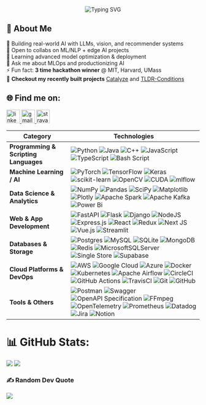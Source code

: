 <p align="center">
  <img src="https://readme-typing-svg.herokuapp.com?font=Fira+Code&size=40&pause=800&center=true&vCenter=true&width=950&lines=Machine+Learning+Engineer;Applied+AI+%7C+LLMs+%7C+Generative+AI;Computer+Vision+%7C+Edge+AI+%7C+Deployment;MLOps+%7C+Cloud+%7C+Scalable+Systems" alt="Typing SVG" />
</p>

## 💫 About Me

🔭 Building real-world AI with LLMs, vision, and recommender systems <br>
👯 Open to collabs on ML/NLP + edge AI projects <br>
🌱 Learning advanced model optimization & deployment <br>
💬 Ask me about MLOps and productionizing AI <br>
⚡ Fun fact: **3 time hackathon winner** @ MIT, Harvard, UMass <br>
🚀 **Checkout my recently built projects** [Catalyze](https://github.com/sacredvoid/mit-catalyze) and [TLDR-Conditions](https://github.com/sacredvoid/tldr-conditions) <br>

## 🌐 Find me on:
<p align="left">
  <a href="https://linkedin.com/in/samanvya-tripathi/" target="_blank">
  <img src="https://img.shields.io/static/v1?message=LinkedIn&logo=linkedin&label=&color=0077B5&logoColor=white&labelColor=&style=for-the-badge" height="35" alt="linkedin logo"  />
  </a>
  <a href="mailto:samanvya.tripathi@gmail.com" target="_blank">
  <img src="https://img.shields.io/static/v1?message=Gmail&logo=gmail&label=&color=D14836&logoColor=white&labelColor=&style=for-the-badge" height="35" alt="gmail logo"  />
  </a>
  <a href="https://www.strava.com/athletes/170840610" target="_blank">
  <img src="https://img.shields.io/static/v1?message=Strava&logo=strava&label=&color=FC4C02&logoColor=white&labelColor=&style=for-the-badge" height="35" alt="strava profile" />
</a>
</p>

| **Category**                          | **Technologies**                                                                                                                                                                                                                                                                                                                                                                                                                                                                                                                                                                                                                                                                                                                                                                                                                                                                                                                                                                                                                                                                                                                                                                                                                                                                                                                                        |
| ------------------------------------- | ------------------------------------------------------------------------------------------------------------------------------------------------------------------------------------------------------------------------------------------------------------------------------------------------------------------------------------------------------------------------------------------------------------------------------------------------------------------------------------------------------------------------------------------------------------------------------------------------------------------------------------------------------------------------------------------------------------------------------------------------------------------------------------------------------------------------------------------------------------------------------------------------------------------------------------------------------------------------------------------------------------------------------------------------------------------------------------------------------------------------------------------------------------------------------------------------------------------------------------------------------------------------------------------------------------------------------------------------------- |
| **Programming & Scripting Languages** | ![Python](https://img.shields.io/badge/python-3670A0?style=for-the-badge\&logo=python\&logoColor=ffdd54) ![Java](https://img.shields.io/badge/java-%23ED8B00.svg?style=for-the-badge\&logo=openjdk\&logoColor=white) ![C++](https://img.shields.io/badge/c++-%2300599C.svg?style=for-the-badge\&logo=c%2B%2B\&logoColor=white) ![JavaScript](https://img.shields.io/badge/javascript-%23323330.svg?style=for-the-badge\&logo=javascript\&logoColor=%23F7DF1E) ![TypeScript](https://img.shields.io/badge/typescript-%23007ACC.svg?style=for-the-badge\&logo=typescript\&logoColor=white) ![Bash Script](https://img.shields.io/badge/bash_script-%23121011.svg?style=for-the-badge\&logo=gnu-bash\&logoColor=white)                                                                                                                                                                                                                                                                                                                                                                                                                                                                                                                                                                                                                                     |
| **Machine Learning / AI**             | ![PyTorch](https://img.shields.io/badge/PyTorch-%23EE4C2C.svg?style=for-the-badge\&logo=PyTorch\&logoColor=white) ![TensorFlow](https://img.shields.io/badge/TensorFlow-%23FF6F00.svg?style=for-the-badge\&logo=TensorFlow\&logoColor=white) ![Keras](https://img.shields.io/badge/Keras-%23D00000.svg?style=for-the-badge\&logo=Keras\&logoColor=white) ![scikit-learn](https://img.shields.io/badge/scikit--learn-%23F7931E.svg?style=for-the-badge\&logo=scikit-learn\&logoColor=white) ![OpenCV](https://img.shields.io/badge/opencv-%23white.svg?style=for-the-badge\&logo=opencv\&logoColor=white) ![CUDA](https://img.shields.io/badge/cuda-000000.svg?style=for-the-badge\&logo=nVIDIA\&logoColor=green) ![mlflow](https://img.shields.io/badge/mlflow-%23d9ead3.svg?style=for-the-badge\&logo=numpy\&logoColor=blue)                                                                                                                                                                                                                                                                                                                                                                                                                                                                                                                           |
| **Data Science & Analytics**          | ![NumPy](https://img.shields.io/badge/numpy-%23013243.svg?style=for-the-badge\&logo=numpy\&logoColor=white) ![Pandas](https://img.shields.io/badge/pandas-%23150458.svg?style=for-the-badge\&logo=pandas\&logoColor=white) ![SciPy](https://img.shields.io/badge/SciPy-%230C55A5.svg?style=for-the-badge\&logo=scipy\&logoColor=%white) ![Matplotlib](https://img.shields.io/badge/Matplotlib-%23ffffff.svg?style=for-the-badge\&logo=Matplotlib\&logoColor=black) ![Plotly](https://img.shields.io/badge/Plotly-%233F4F75.svg?style=for-the-badge\&logo=plotly\&logoColor=white) ![Apache Spark](https://img.shields.io/badge/Apache%20Spark-FDEE21?style=for-the-badge\&logo=apachespark\&logoColor=black) ![Apache Kafka](https://img.shields.io/badge/Apache%20Kafka-000?style=for-the-badge\&logo=apachekafka) ![Power Bi](https://img.shields.io/badge/power_bi-F2C811?style=for-the-badge\&logo=powerbi\&logoColor=black)                                                                                                                                                                                                                                                                                                                                                                                                                        |
| **Web & App Development**             | ![FastAPI](https://img.shields.io/badge/FastAPI-005571?style=for-the-badge\&logo=fastapi) ![Flask](https://img.shields.io/badge/flask-%23000.svg?style=for-the-badge\&logo=flask\&logoColor=white) ![Django](https://img.shields.io/badge/django-%23092E20.svg?style=for-the-badge\&logo=django\&logoColor=white) ![NodeJS](https://img.shields.io/badge/node.js-6DA55F?style=for-the-badge\&logo=node.js\&logoColor=white) ![Express.js](https://img.shields.io/badge/express.js-%23404d59.svg?style=for-the-badge\&logo=express\&logoColor=%2361DAFB) ![React](https://img.shields.io/badge/react-%2320232a.svg?style=for-the-badge\&logo=react\&logoColor=%2361DAFB) ![Redux](https://img.shields.io/badge/redux-%23593d88.svg?style=for-the-badge\&logo=redux\&logoColor=white) ![Next JS](https://img.shields.io/badge/Next-black?style=for-the-badge\&logo=next.js\&logoColor=white) ![Vue.js](https://img.shields.io/badge/vue.js-%2335495e.svg?style=for-the-badge\&logo=vuedotjs\&logoColor=%234FC08D) ![Streamlit](https://img.shields.io/badge/Streamlit-%23FE4B4B.svg?style=for-the-badge\&logo=streamlit\&logoColor=white)                                                                                                                                                                                                                 |
| **Databases & Storage**               | ![Postgres](https://img.shields.io/badge/postgres-%23316192.svg?style=for-the-badge\&logo=postgresql\&logoColor=white) ![MySQL](https://img.shields.io/badge/mysql-4479A1.svg?style=for-the-badge\&logo=mysql\&logoColor=white) ![SQLite](https://img.shields.io/badge/sqlite-%2307405e.svg?style=for-the-badge\&logo=sqlite\&logoColor=white) ![MongoDB](https://img.shields.io/badge/MongoDB-%234ea94b.svg?style=for-the-badge\&logo=mongodb\&logoColor=white) ![Redis](https://img.shields.io/badge/redis-%23DD0031.svg?style=for-the-badge\&logo=redis\&logoColor=white) ![MicrosoftSQLServer](https://img.shields.io/badge/Microsoft%20SQL%20Server-CC2927?style=for-the-badge\&logo=microsoft%20sql%20server\&logoColor=white) ![Single Store](https://img.shields.io/badge/Single%20Store-AA00FF?style=for-the-badge\&logo=singlestore\&logoColor=white) ![Supabase](https://img.shields.io/badge/Supabase-3ECF8E?style=for-the-badge\&logo=supabase\&logoColor=white)                                                                                                                                                                                                                                                                                                                                                                           |
| **Cloud Platforms & DevOps**          | ![AWS](https://img.shields.io/badge/AWS-%23FF9900.svg?style=for-the-badge\&logo=amazon-aws\&logoColor=white) ![Google Cloud](https://img.shields.io/badge/GoogleCloud-%234285F4.svg?style=for-the-badge\&logo=google-cloud\&logoColor=white) ![Azure](https://img.shields.io/badge/azure-%230072C6.svg?style=for-the-badge\&logo=microsoftazure\&logoColor=white) ![Docker](https://img.shields.io/badge/docker-%230db7ed.svg?style=for-the-badge\&logo=docker\&logoColor=white) ![Kubernetes](https://img.shields.io/badge/kubernetes-%23326ce5.svg?style=for-the-badge\&logo=kubernetes\&logoColor=white) ![Apache Airflow](https://img.shields.io/badge/Apache%20Airflow-017CEE?style=for-the-badge\&logo=Apache%20Airflow\&logoColor=white) ![CircleCI](https://img.shields.io/badge/circleci-%23161616.svg?style=for-the-badge\&logo=circleci\&logoColor=white) ![GitHub Actions](https://img.shields.io/badge/github%20actions-%232671E5.svg?style=for-the-badge\&logo=githubactions\&logoColor=white) ![TravisCI](https://img.shields.io/badge/travis%20ci-%232B2F33.svg?style=for-the-badge\&logo=travis\&logoColor=white) ![Git](https://img.shields.io/badge/git-%23F05033.svg?style=for-the-badge\&logo=git\&logoColor=white) ![GitHub](https://img.shields.io/badge/github-%23121011.svg?style=for-the-badge\&logo=github\&logoColor=white) |
| **Tools & Others**                    | ![Postman](https://img.shields.io/badge/Postman-FF6C37?style=for-the-badge\&logo=postman\&logoColor=white) ![Swagger](https://img.shields.io/badge/-Swagger-%23Clojure?style=for-the-badge\&logo=swagger\&logoColor=white) ![OpenAPI Specification](https://img.shields.io/badge/openapiinitiative-%23000000.svg?style=for-the-badge\&logo=openapiinitiative\&logoColor=white) ![FFmpeg](https://shields.io/badge/FFmpeg-%23171717.svg?logo=ffmpeg\&style=for-the-badge\&labelColor=171717\&logoColor=5cb85c) ![OpenTelemetry](https://img.shields.io/badge/OpenTelemetry-FFFFFF?\&style=for-the-badge\&logo=opentelemetry\&logoColor=black) ![Prometheus](https://img.shields.io/badge/Prometheus-E6522C?style=for-the-badge\&logo=Prometheus\&logoColor=white) ![Datadog](https://img.shields.io/badge/datadog-%23632CA6.svg?style=for-the-badge\&logo=datadog\&logoColor=white) ![Jira](https://img.shields.io/badge/jira-%230A0FFF.svg?style=for-the-badge\&logo=jira\&logoColor=white) ![Notion](https://img.shields.io/badge/Notion-%23000000.svg?style=for-the-badge\&logo=notion\&logoColor=white)                                                                                                                                                                                                                                              |


# 📊 GitHub Stats:
![](https://github-readme-stats.vercel.app/api?username=sacredvoid&theme=radical&hide_border=false&include_all_commits=true&count_private=true&&hide_rank=true)
![](https://github-readme-stats.vercel.app/api/top-langs/?username=sacredvoid&theme=radical&hide_border=false&include_all_commits=true&count_private=true&layout=compact)

### ✍️ Random Dev Quote
![](https://quotes-github-readme.vercel.app/api?type=horizontal&theme=radical)


<!-- Proudly created with GPRM ( https://gprm.itsvg.in ) -->
